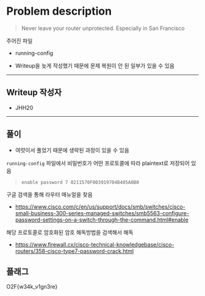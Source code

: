 # Problem description

> Never leave your router unprotected. Especially in San Francisco

주어진 파일
- running-config

* Writeup을 늦게 작성했기 때문에 문제 복원이 안 된 일부가 있을 수 있음

---

## Writeup 작성자

- JHH20

---

## 풀이

* 여럿이서 풀었기 때문에 생략된 과정이 있을 수 있음

`running-config` 파일에서 비밀번호가 어떤 프로토콜에 따라 plaintext로 저장되어 있음
> `enable password 7 0211570F003919704B405A0B0`

구글 검색을 통해 라우터 매뉴얼을 찾음
- https://www.cisco.com/c/en/us/support/docs/smb/switches/cisco-small-business-300-series-managed-switches/smb5563-configure-password-settings-on-a-switch-through-the-command.html#enable

해당 프로토콜로 암호화된 암호 해독방법을 검색해서 해독
- https://www.firewall.cx/cisco-technical-knowledgebase/cisco-routers/358-cisco-type7-password-crack.html

## 플래그

O2F{w34k_v1gn3re}